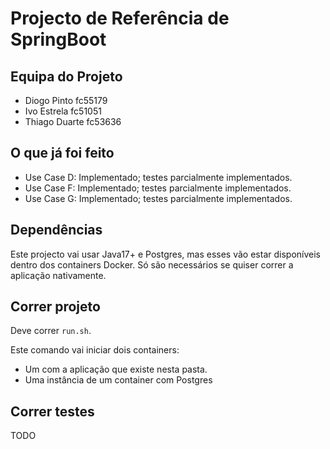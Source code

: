 # Projecto de Referência de SpringBoot

## Equipa do Projeto
* Diogo Pinto   fc55179
* Ivo Estrela   fc51051
* Thiago Duarte fc53636

## O que já foi feito

 * Use Case D: Implementado; testes parcialmente implementados.
 * Use Case F: Implementado; testes parcialmente implementados.
 * Use Case G: Implementado; testes parcialmente implementados.

## Dependências

Este projecto vai usar Java17+ e Postgres, mas esses vão estar disponíveis dentro dos containers Docker. Só são necessários se quiser correr a aplicação nativamente.

## Correr projeto

Deve correr `run.sh`.

Este comando vai iniciar dois containers:

* Um com a aplicação que existe nesta pasta.
* Uma instância de um container com Postgres

## Correr testes

TODO
